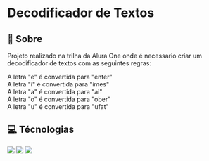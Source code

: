 # Decodificador de Textos

## 📌 Sobre

<p>Projeto realizado na trilha da Alura One onde é necessario criar um decodificador de textos com as seguintes regras:</p>
<div>
  A letra "e" é convertida para "enter"<br>
  A letra "i" é convertida para "imes"<br>
  A letra "a" é convertida para "ai"<br>
  A letra "o" é convertida para "ober"<br>
  A letra "u" é convertida para "ufat"<br>
</div>

## 💻 Técnologias
<div>
  <img src="https://img.shields.io/badge/HTML5-E34F26?style=for-the-badge&logo=html5&logoColor=white">
  <img src="https://img.shields.io/badge/CSS3-1572B6?style=for-the-badge&logo=css3&logoColor=white">
  <img src="https://img.shields.io/badge/JavaScript-F7DF1E?style=for-the-badge&logo=javascript&logoColor=black">
</div>
